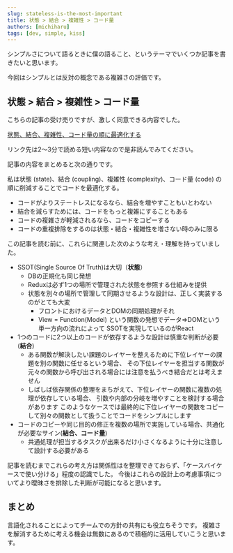```yaml
---
slug: stateless-is-the-most-important
title: 状態 > 結合 > 複雑性 > コード量
authors: [michiharu]
tags: [dev, simple, kiss]
---
```


シンプルさについて語るときに僕の語ること、というテーマでいくつか記事を書きたいと思います。

今回はシンプルとは反対の概念である複雑さの評価です。

## 状態 > 結合 > 複雑性 > コード量

こちらの記事の受け売りですが、激しく同意できる内容でした。

[状態、結合、複雑性、コード量の順に最適化する](https://ohbarye.hatenablog.jp/entry/2022/01/31/state-coupling-complexity-code)

リンク先は2〜3分で読める短い内容なので是非読んでみてください。

記事の内容をまとめると次の通りです。

> 
私は状態 (state)、結合 (coupling)、複雑性 (complexity)、コード量 (code) の順に削減することでコードを最適化する。
- コードがよりステートレスになるなら、結合を増やすこともいとわない
- 結合を減らすためには、コードをもっと複雑にすることもある
- コードの複雑さが軽減されるなら、コードをコピーする
- コードの重複排除をするのは状態・結合・複雑性を増さない時のみに限る

この記事を読む前に、これらに関連した次のような考え・理解を持っていました。

- SSOT(Single Source Of Truth)は大切（**状態**）
  - DBの正規化も同じ発想
  - Reduxは必ず1つの場所で管理された状態を参照する仕組みを提供
  - 状態を別々の場所で管理して同期させるような設計は、正しく実装するのがとても大変
    - フロントにおけるデータとDOMの同期処理がそれ
    - View = Function(Model) という関数の発想でデータ=>DOMという単一方向の流れによって
      SSOTを実現しているのがReact
- 1つのコードに2つ以上のコードが依存するような設計は慎重な判断が必要(**結合**)
  - ある関数が解決したい課題のレイヤーを整えるために下位レイヤーの課題を別の関数に任せるという場合、
    その下位レイヤーを担当する関数が元々の関数から呼び出される場合には注意を払うべき結合だとは考えません
  - しばしば依存関係の整理をまちがえて、下位レイヤーの関数に複数の処理が依存している場合、
    引数や内部の分岐を増やすことを検討する場合があります
    このようなケースでは最終的に下位レイヤーの関数をコピーして別々の関数として扱うことでコードをシンプルにします
- コードのコピーや同じ目的の修正を複数の場所で実施している場合、共通化が必要なサイン(**結合、コード量**)
  - 共通処理が担当するタスクが出来るだけ小さくなるように十分に注意して設計する必要がある

記事を読むまでこれらの考え方は関係性はを整理できておらず、「ケースバイケースで使い分ける」程度の認識でした。
今後はこれらの設計上の考慮事項についてより曖昧さを排除した判断が可能になると思います。

## まとめ

言語化されることによってチームでの方針の共有にも役立ちそうです。
複雑さを解消するために考える機会は無数にあるので積極的に活用していこうと思います。
